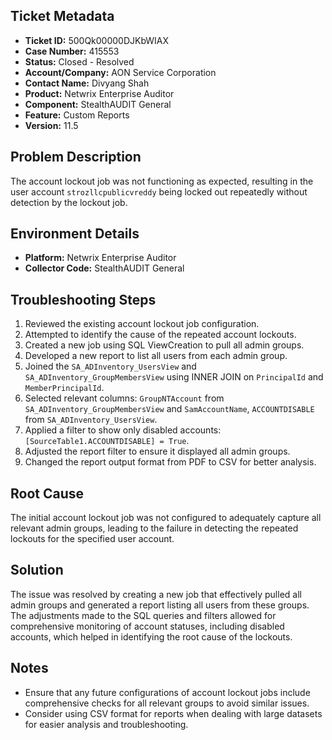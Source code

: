 ## Ticket Metadata
- **Ticket ID:** 500Qk00000DJKbWIAX
- **Case Number:** 415553
- **Status:** Closed - Resolved
- **Account/Company:** AON Service Corporation
- **Contact Name:** Divyang Shah
- **Product:** Netwrix Enterprise Auditor
- **Component:** StealthAUDIT General
- **Feature:** Custom Reports
- **Version:** 11.5

## Problem Description
The account lockout job was not functioning as expected, resulting in the user account `strozllcpublicvreddy` being locked out repeatedly without detection by the lockout job.

## Environment Details
- **Platform:** Netwrix Enterprise Auditor
- **Collector Code:** StealthAUDIT General

## Troubleshooting Steps
1. Reviewed the existing account lockout job configuration.
2. Attempted to identify the cause of the repeated account lockouts.
3. Created a new job using SQL ViewCreation to pull all admin groups.
4. Developed a new report to list all users from each admin group.
5. Joined the `SA_ADInventory_UsersView` and `SA_ADInventory_GroupMembersView` using INNER JOIN on `PrincipalId` and `MemberPrincipalId`.
6. Selected relevant columns: `GroupNTAccount` from `SA_ADInventory_GroupMembersView` and `SamAccountName`, `ACCOUNTDISABLE` from `SA_ADInventory_UsersView`.
7. Applied a filter to show only disabled accounts: `[SourceTable1.ACCOUNTDISABLE] = True`.
8. Adjusted the report filter to ensure it displayed all admin groups.
9. Changed the report output format from PDF to CSV for better analysis.

## Root Cause
The initial account lockout job was not configured to adequately capture all relevant admin groups, leading to the failure in detecting the repeated lockouts for the specified user account.

## Solution
The issue was resolved by creating a new job that effectively pulled all admin groups and generated a report listing all users from these groups. The adjustments made to the SQL queries and filters allowed for comprehensive monitoring of account statuses, including disabled accounts, which helped in identifying the root cause of the lockouts.

## Notes
- Ensure that any future configurations of account lockout jobs include comprehensive checks for all relevant groups to avoid similar issues.
- Consider using CSV format for reports when dealing with large datasets for easier analysis and troubleshooting.